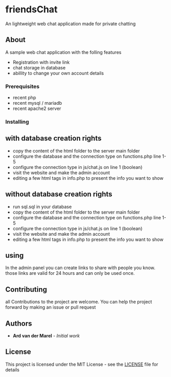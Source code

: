 # friendsChat

An lightweight web chat application made for private chatting

## About

A sample web chat application with the folling features

* Registration with invite link
* chat storage in database
* abillity to change your own account details

### Prerequisites

* recent php
* recent mysql / mariadb
* recent apache2 server

### Installing

## with database creation rights
* copy the content of the html folder to the server main folder
* configure the database and the connection type on functions.php line 1-5
* configure the connection type in js/chat.js on line 1 (boolean)
* visit the website and make the admin account
* editing a few html tags in info.php to present the info you want to show

## without database creation rights

* run sql.sql in your database
* copy the content of the html folder to the server main folder
* configure the database and the connection type on functions.php line 1-5
* configure the connection type in js/chat.js on line 1 (boolean)
* visit the website and make the admin account
* editing a few html tags in info.php to present the info you want to show

## using

In the admin panel you can create links to share with people you know. those links are valid for 24 hours and can only be used once.

## Contributing

all Contributions to the project are welcome. You can help the project forward by making an issue or pull request

## Authors

* **Ard van der Marel** - *Initial work*

## License

This project is licensed under the MIT License - see the [LICENSE](LICENSE) file for details

